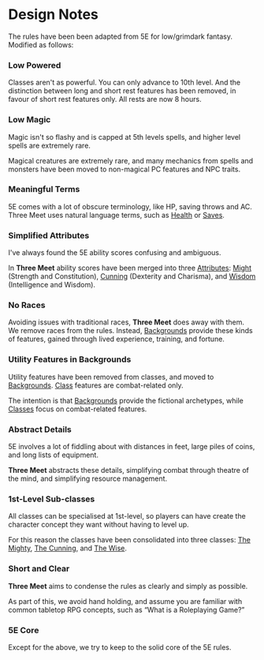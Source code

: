 # Design Notes

The rules have been been adapted from 5E for low/grimdark fantasy. Modified as follows:

<section class="summaries">

<section class="summary">

### Low Powered

Classes aren't as powerful. You can only advance to 10th level. And the distinction between long and short rest features has been removed, in favour of short rest features only. All rests are now 8 hours.

</section>

<section class="summary">

### Low Magic

Magic isn't so flashy and is capped at 5th levels spells, and higher level spells are extremely rare.

Magical creatures are extremely rare, and many mechanics from spells and monsters have been moved to non-magical PC features and NPC traits.

</section>

<section class="summary">

### Meaningful Terms

5E comes with a lot of obscure terminology, like HP, saving throws and AC. Three Meet uses natural language terms, such as [Health](pages/combat/health.md) or [Saves](pages/rules/rolling/saves.md).

</section>

<section class="summary">

### Simplified Attributes

I've always found the 5E ability scores confusing and ambiguous.

In **Three Meet** ability scores have been merged into three [Attributes](pages/characters/attributes.md): [Might](pages/characters/attributes.md?id=might) (Strength and Constitution), [Cunning](pages/characters/attributes.md?id=cunning) (Dexterity and Charisma), and [Wisdom](pages/characters/attributes.md?id=wisdom) (Intelligence and Wisdom).

</section>

<section class="summary">

### No Races

Avoiding issues with traditional races, **Three Meet** does away with them. We remove races from the rules. Instead, [Backgrounds](pages/backgrounds/index.md) provide these kinds of features, gained through lived experience, training, and fortune.

</section>

<section class="summary">

### Utility Features in Backgrounds

Utility features have been removed from classes, and moved to [Backgrounds](pages/backgrounds/index.md). [Class](pages/class/index.md) features are combat-related only.

The intention is that [Backgrounds](pages/backgrounds/index.md) provide the fictional archetypes, while [Classes](pages/classes/index.md) focus on combat-related features.

</section>

<section class="summary">

### Abstract Details

5E involves a lot of fiddling about with distances in feet, large piles of coins, and long lists of equipment.

**Three Meet** abstracts these details, simplifying combat through theatre of the mind, and simplifying resource management.

</section>

<section class="summary">

### 1st-Level Sub-classes

All classes can be specialised at 1st-level, so players can have create the character concept they want without having to level up.

For this reason the classes have been consolidated into three classes: [The Mighty](pages/classes/mighty.md), [The Cunning](pages/classes/cunning.md), and [The Wise](pages/classes/wise.md).

</section>

<section class="summary">

### Short and Clear

**Three Meet** aims to condense the rules as clearly and simply as possible.

As part of this, we avoid hand holding, and assume you are familiar with common tabletop RPG concepts, such as <q>What is a Roleplaying Game?</q>

</section>

<section class="summary">

### 5E Core

Except for the above, we try to keep to the solid core of the 5E rules.

</section>

</section>
